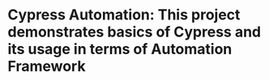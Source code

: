 # Cypress Automation: This project demonstrates basics of Cypress and its usage in terms of Automation Framework
